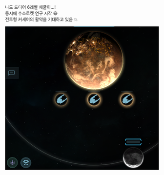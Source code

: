 나도 드디어 6레벨 채굴이...!  
동시에 수소로켓 연구 시작 :laughing:  
전투형 커세어의 활약을 기대하고 있음 :boom:  

![](../assets/20211130_Lv6_Miner.png)  
